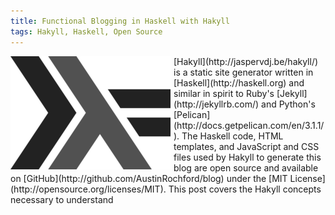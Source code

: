 ```yaml
---
title: Functional Blogging in Haskell with Hakyll
tags: Hakyll, Haskell, Open Source
---
```


<img src="/images/haskell.png" style="float:left;margin:0 5px 0 0;" />
[Hakyll](http://jaspervdj.be/hakyll/) is a static site generator written in [Haskell](http://haskell.org) and similar in spirit to Ruby's [Jekyll](http://jekyllrb.com/) and Python's [Pelican](http://docs.getpelican.com/en/3.1.1/).  The Haskell code, HTML templates, and JavaScript and CSS files used by Hakyll to generate this blog are open source and available on [GitHub](http://github.com/AustinRochford/blog) under the [MIT License](http://opensource.org/licenses/MIT).  This post covers the Hakyll concepts necessary to understand
